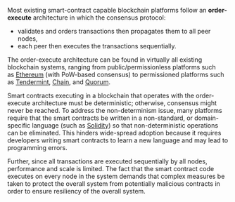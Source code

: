 Most existing smart-contract capable blockchain platforms follow an **order-execute** architecture in which the consensus protocol:

- validates and orders transactions then propagates them to all peer nodes,
- each peer then executes the transactions sequentially.

The order-execute architecture can be found in virtually all existing blockchain systems, ranging from public/permissionless platforms such as [Ethereum](https://ethereum.org/) (with PoW-based consensus) to permissioned platforms such as [Tendermint](http://tendermint.com/), [Chain](http://chain.com/), and [Quorum](http://www.jpmorgan.com/global/Quorum).

Smart contracts executing in a blockchain that operates with the order-execute architecture must be deterministic; otherwise, consensus might never be reached. To address the non-determinism issue, many platforms require that the smart contracts be written in a non-standard, or domain-specific language (such as [Solidity](https://solidity.readthedocs.io/en/v0.4.23/)) so that non-deterministic operations can be eliminated. This hinders wide-spread adoption because it requires developers writing smart contracts to learn a new language and may lead to programming errors.

Further, since all transactions are executed sequentially by all nodes, performance and scale is limited. The fact that the smart contract code executes on every node in the system demands that complex measures be taken to protect the overall system from potentially malicious contracts in order to ensure resiliency of the overall system.

